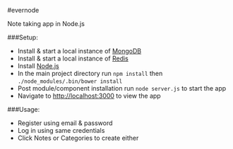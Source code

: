 #evernode

Note taking app in Node.js

###Setup:
- Install & start a local instance of [MongoDB](https://www.mongodb.org/)
- Install & start a local instance of [Redis](http://redis.io/)
- Install [Node.js](https://nodejs.org/)
- In the main project directory run `npm install` then `./node_modules/.bin/bower install`
- Post module/component installation run `node server.js` to start the app
- Navigate to [http://localhost:3000](http://localhost:3000) to view the app

###Usage:
- Register using email & password
- Log in using same credentials
- Click Notes or Categories to create either
